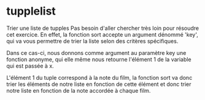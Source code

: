 # tupplelist
Trier une liste de tupples 
Pas besoin d'aller chercher très loin pour résoudre cet exercice. En effet, la fonction sort accepte un argument dénommé 'key', qui va vous permettre de trier la liste selon des critères spécifiques.

Dans ce cas-ci, nous donnons comme argument au paramètre key une fonction anonyme, qui elle même nous retourne l'élément 1 de la variable qui est passée à x.

L'élément 1 du tuple correspond à la note du film, la fonction sort va donc trier les éléments de notre liste en fonction de cette élément et donc trier notre liste en fonction de la note accordée à chaque film.
